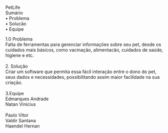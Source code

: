 PetLife
<br>
Sumário
<br>
•	Problema
<br>
•	Solucão
<br>
•	Equipe
<br>

1.0	Problema
<br>
Falta de ferramentas para gerenciar informações sobre seu pet, desde os cuidados mais básicos, como vacinação, alimentacão, cuidados de saúde, higiene e etc.
<br><br>
2. Solução
<br>
Criar um software que permita essa fácil interação entre o dono do pet, seus dados e necessidades, possibilitando assim maior facilidade na sua criação.
<br><br>
3.Equipe
<br>
Edmarques Andrade
<br>
Natan Vinicius	
<br>
Paulo Vitor
<br>
Valdir Santana
<br>
Haendel Hernan
